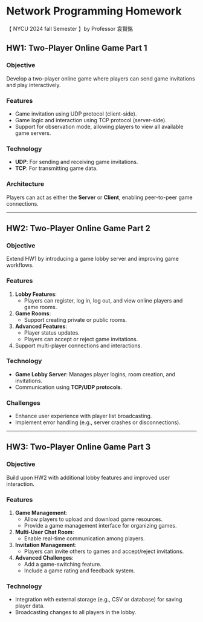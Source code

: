# Network Programming Homework

【 NYCU 2024 fall Semester 】by Professor 袁賢銘

## HW1: Two-Player Online Game Part 1

### Objective
Develop a two-player online game where players can send game invitations and play interactively.

### Features
- Game invitation using UDP protocol (client-side).
- Game logic and interaction using TCP protocol (server-side).
- Support for observation mode, allowing players to view all available game servers.

### Technology
- **UDP**: For sending and receiving game invitations.
- **TCP**: For transmitting game data.

### Architecture
Players can act as either the **Server** or **Client**, enabling peer-to-peer game connections.

---

## HW2: Two-Player Online Game Part 2

### Objective
Extend HW1 by introducing a game lobby server and improving game workflows.

### Features
1. **Lobby Features**:
   - Players can register, log in, log out, and view online players and game rooms.
2. **Game Rooms**:
   - Support creating private or public rooms.
3. **Advanced Features**:
   - Player status updates.
   - Players can accept or reject game invitations.
4. Support multi-player connections and interactions.

### Technology
- **Game Lobby Server**: Manages player logins, room creation, and invitations.
- Communication using **TCP/UDP protocols**.

### Challenges
- Enhance user experience with player list broadcasting.
- Implement error handling (e.g., server crashes or disconnections).

---

## HW3: Two-Player Online Game Part 3

### Objective
Build upon HW2 with additional lobby features and improved user interaction.

### Features
1. **Game Management**:
   - Allow players to upload and download game resources.
   - Provide a game management interface for organizing games.
2. **Multi-User Chat Room**:
   - Enable real-time communication among players.
3. **Invitation Management**:
   - Players can invite others to games and accept/reject invitations.
4. **Advanced Challenges**:
   - Add a game-switching feature.
   - Include a game rating and feedback system.

### Technology
- Integration with external storage (e.g., CSV or database) for saving player data.
- Broadcasting changes to all players in the lobby.
